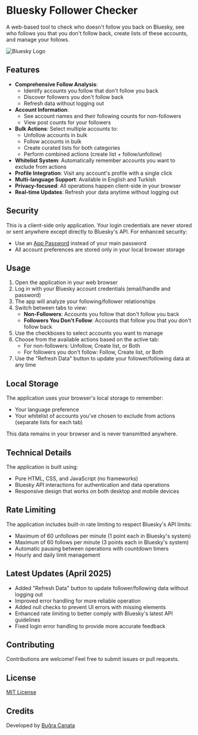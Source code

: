 # Bluesky Follower Checker

A web-based tool to check who doesn't follow you back on Bluesky, see who follows you that you don't follow back, create lists of these accounts, and manage your follows.

![Bluesky Logo](https://bsky.app/static/favicon-32x32.png)

## Features

- **Comprehensive Follow Analysis**:
  - Identify accounts you follow that don't follow you back
  - Discover followers you don't follow back
  - Refresh data without logging out
- **Account Information**: 
  - See account names and their following counts for non-followers
  - View post counts for your followers
- **Bulk Actions**: Select multiple accounts to:
  - Unfollow accounts in bulk
  - Follow accounts in bulk
  - Create curated lists for both categories
  - Perform combined actions (create list + follow/unfollow)
- **Whitelist System**: Automatically remember accounts you want to exclude from actions
- **Profile Integration**: Visit any account's profile with a single click
- **Multi-language Support**: Available in English and Turkish
- **Privacy-focused**: All operations happen client-side in your browser
- **Real-time Updates**: Refresh your data anytime without logging out

## Security

This is a client-side only application. Your login credentials are never stored or sent anywhere except directly to Bluesky's API. For enhanced security:

- Use an [App Password](https://bsky.app/settings/app-passwords) instead of your main password
- All account preferences are stored only in your local browser storage

## Usage

1. Open the application in your web browser
2. Log in with your Bluesky account credentials (email/handle and password)
3. The app will analyze your following/follower relationships
4. Switch between tabs to view:
   - **Non-Followers**: Accounts you follow that don't follow you back
   - **Followers You Don't Follow**: Accounts that follow you that you don't follow back
5. Use the checkboxes to select accounts you want to manage
6. Choose from the available actions based on the active tab:
   - For non-followers: Unfollow, Create list, or Both
   - For followers you don't follow: Follow, Create list, or Both
7. Use the "Refresh Data" button to update your follower/following data at any time

## Local Storage

The application uses your browser's local storage to remember:

- Your language preference
- Your whitelist of accounts you've chosen to exclude from actions (separate lists for each tab)

This data remains in your browser and is never transmitted anywhere.

## Technical Details

The application is built using:

- Pure HTML, CSS, and JavaScript (no frameworks)
- Bluesky API interactions for authentication and data operations
- Responsive design that works on both desktop and mobile devices

## Rate Limiting

The application includes built-in rate limiting to respect Bluesky's API limits:
- Maximum of 60 unfollows per minute (1 point each in Bluesky's system)
- Maximum of 60 follows per minute (3 points each in Bluesky's system)
- Automatic pausing between operations with countdown timers
- Hourly and daily limit management

## Latest Updates (April 2025)

- Added "Refresh Data" button to update follower/following data without logging out
- Improved error handling for more reliable operation
- Added null checks to prevent UI errors with missing elements
- Enhanced rate limiting to better comply with Bluesky's latest API guidelines
- Fixed login error handling to provide more accurate feedback

## Contributing

Contributions are welcome! Feel free to submit issues or pull requests.

## License

[MIT License](LICENSE)

## Credits

Developed by [Buğra Canata](https://github.com/bcanata)